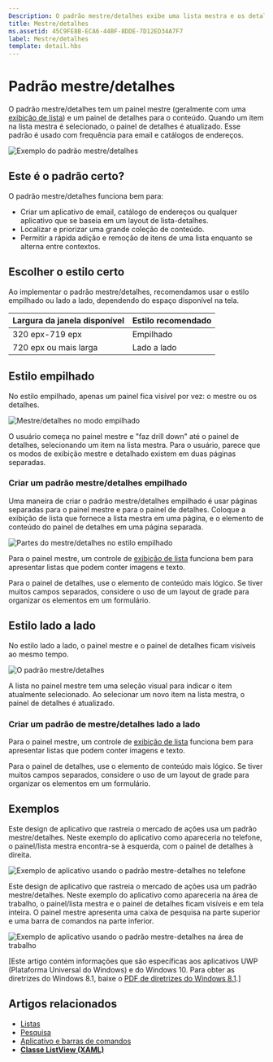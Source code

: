 ```yaml
---
Description: O padrão mestre/detalhes exibe uma lista mestra e os detalhes do item atualmente selecionado. Esse padrão é usado com frequência para email e listas de contatos/catálogos de endereços.
title: Mestre/detalhes
ms.assetid: 45C9FE8B-ECA6-44BF-8DDE-7D12ED34A7F7
label: Mestre/detalhes
template: detail.hbs
---
```

# Padrão mestre/detalhes

O padrão mestre/detalhes tem um painel mestre (geralmente com uma [exibição de lista](lists.md)) e um painel de detalhes para o conteúdo. Quando um item na lista mestra é selecionado, o painel de detalhes é atualizado. Esse padrão é usado com frequência para email e catálogos de endereços.

![Exemplo do padrão mestre/detalhes](images/HIGSecOne_MasterDetail.png)

## Este é o padrão certo?

O padrão mestre/detalhes funciona bem para:

-   Criar um aplicativo de email, catálogo de endereços ou qualquer aplicativo que se baseia em um layout de lista-detalhes.
-   Localizar e priorizar uma grande coleção de conteúdo.
-   Permitir a rápida adição e remoção de itens de uma lista enquanto se alterna entre contextos.

## Escolher o estilo certo

Ao implementar o padrão mestre/detalhes, recomendamos usar o estilo empilhado ou lado a lado, dependendo do espaço disponível na tela.

| Largura da janela disponível | Estilo recomendado |
|------------------------|-------------------|
| 320 epx-719 epx        | Empilhado           |
| 720 epx ou mais larga       | Lado a lado      |

 
## Estilo empilhado

No estilo empilhado, apenas um painel fica visível por vez: o mestre ou os detalhes.

![Mestre/detalhes no modo empilhado](images/patterns-md-stacked.png)

O usuário começa no painel mestre e "faz drill down" até o painel de detalhes, selecionando um item na lista mestra. Para o usuário, parece que os modos de exibição mestre e detalhado existem em duas páginas separadas.

### Criar um padrão mestre/detalhes empilhado

Uma maneira de criar o padrão mestre/detalhes empilhado é usar páginas separadas para o painel mestre e para o painel de detalhes. Coloque a exibição de lista que fornece a lista mestra em uma página, e o elemento de conteúdo do painel de detalhes em uma página separada.

![Partes do mestre/detalhes no estilo empilhado](images/patterns-md-stacked-parts.png)

Para o painel mestre, um controle de [exibição de lista](lists.md) funciona bem para apresentar listas que podem conter imagens e texto.

Para o painel de detalhes, use o elemento de conteúdo mais lógico. Se tiver muitos campos separados, considere o uso de um layout de grade para organizar os elementos em um formulário.

## Estilo lado a lado

No estilo lado a lado, o painel mestre e o painel de detalhes ficam visíveis ao mesmo tempo.

![O padrão mestre/detalhes](images/patterns-masterdetail-400x227.png)

A lista no painel mestre tem uma seleção visual para indicar o item atualmente selecionado. Ao selecionar um novo item na lista mestra, o painel de detalhes é atualizado.

### Criar um padrão de mestre/detalhes lado a lado

Para o painel mestre, um controle de [exibição de lista](lists.md) funciona bem para apresentar listas que podem conter imagens e texto.

Para o painel de detalhes, use o elemento de conteúdo mais lógico. Se tiver muitos campos separados, considere o uso de um layout de grade para organizar os elementos em um formulário.

## Exemplos

Este design de aplicativo que rastreia o mercado de ações usa um padrão mestre/detalhes. Neste exemplo do aplicativo como apareceria no telefone, o painel/lista mestra encontra-se à esquerda, com o painel de detalhes à direita.

![Exemplo de aplicativo usando o padrão mestre-detalhes no telefone](images/uap-finance-phone-masterdetails-600.png)

Este design de aplicativo que rastreia o mercado de ações usa um padrão mestre/detalhes. Neste exemplo do aplicativo como apareceria na área de trabalho, o painel/lista mestra e o painel de detalhes ficam visíveis e em tela inteira. O painel mestre apresenta uma caixa de pesquisa na parte superior e uma barra de comandos na parte inferior.

![Exemplo de aplicativo usando o padrão mestre-detalhes na área de trabalho](images/uap-finance-desktop700.png)

\[Este artigo contém informações que são específicas aos aplicativos UWP (Plataforma Universal do Windows) e do Windows 10. Para obter as diretrizes do Windows 8.1, baixe o [PDF de diretrizes do Windows 8.1](https://go.microsoft.com/fwlink/p/?linkid=258743).\]

## Artigos relacionados

- [Listas](lists.md)
- [Pesquisa](search.md)
- [Aplicativo e barras de comandos](app-bars.md)
- [**Classe ListView (XAML)**](https://msdn.microsoft.com/library/windows/apps/br242878)


<!--HONumber=Mar16_HO1-->


